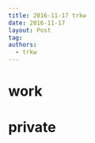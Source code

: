 ```yaml
---
title: 2016-11-17 trkw
date: 2016-11-17
layout: Post
tag:  
authors:
  - trkw
---
```


# work

# private